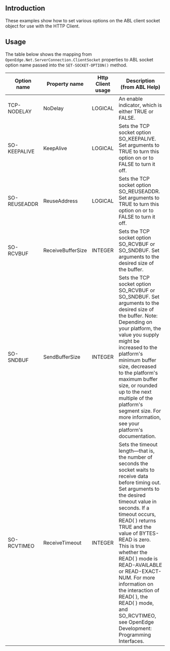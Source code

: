 ## Introduction
These examples show how to set various options on the ABL client socket object for use with the HTTP Client.

## Usage
The table below shows the mapping from `OpenEdge.Net.ServerConnection.ClientSocket` properties to ABL socket option name passed into the `SET-SOCKET-OPTION()` method.

| Option name | Property name | Http Client usage | Description (from ABL Help) |
| ------- | ------- | ------- |  ------- | 
| TCP-NODELAY | NoDelay | LOGICAL | An enable indicator, which is either TRUE or FALSE.  |
| SO-KEEPALIVE | KeepAlive | LOGICAL | Sets the TCP socket option SO_KEEPALIVE. Set arguments to TRUE to turn this option on or to FALSE to turn it off. |
| SO-REUSEADDR | ReuseAddress |LOGICAL | Sets the TCP socket option SO_REUSEADDR.  Set arguments to TRUE to turn this option on or to FALSE to turn it off. |
| SO-RCVBUF | ReceiveBufferSize | INTEGER | Sets the TCP socket option SO_RCVBUF or SO_SNDBUF. Set arguments to the desired size of the buffer. |
|SO-SNDBUF | SendBufferSize |INTEGER | Sets the TCP socket option SO_RCVBUF or SO_SNDBUF. Set arguments to the desired size of the buffer. Note: Depending on your platform, the value you supply might be increased to the platform's minimum buffer size, decreased to the platform's maximum buffer size, or rounded up to the next multiple of the platform's segment size. For more information, see your platform's documentation. |
| SO-RCVTIMEO | ReceiveTimeout |INTEGER | Sets the timeout length—that is, the number of seconds the socket waits to receive data before timing out. Set arguments to the desired timeout value in seconds. If a timeout occurs, READ( ) returns TRUE and the value of BYTES-READ is zero. This is true whether the READ( ) mode is READ-AVAILABLE or READ-EXACT-NUM. For more information on the interaction of READ( ), the READ( ) mode, and SO_RCVTIMEO, see OpenEdge Development: Programming Interfaces. |
